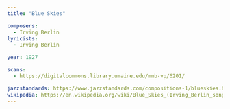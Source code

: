 ```yaml
---
title: "Blue Skies"

composers:
  - Irving Berlin
lyricists:
  - Irving Berlin

year: 1927

scans:
  - https://digitalcommons.library.umaine.edu/mmb-vp/6201/

jazzstandards: https://www.jazzstandards.com/compositions-1/blueskies.htm
wikipedia: https://en.wikipedia.org/wiki/Blue_Skies_(Irving_Berlin_song)
---
```

